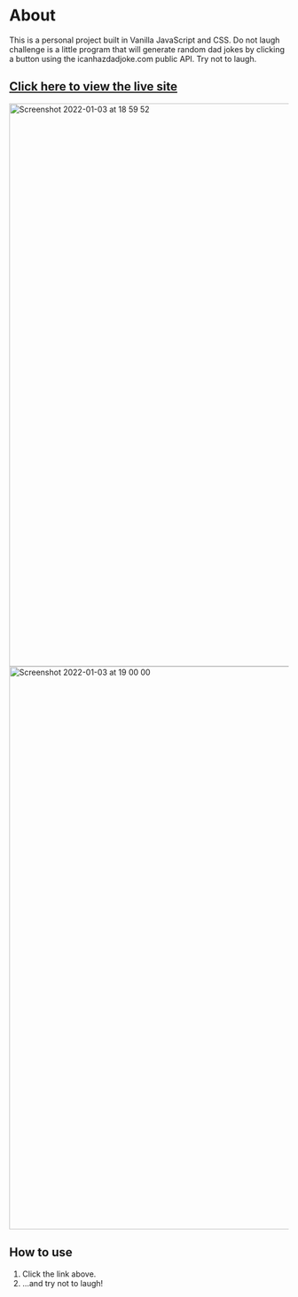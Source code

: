 # About
This is a personal project built in Vanilla JavaScript and CSS. Do not laugh challenge is a little program that will generate random dad jokes by clicking a button using the icanhazdadjoke.com public API. Try not to laugh.

## **[Click here to view the live site](https://do-not-laugh-challenge-julian.netlify.app/)**


<a href="https://do-not-laugh-challenge-julian.netlify.app/"><img width="1016" alt="Screenshot 2022-01-03 at 18 59 52" src="https://user-images.githubusercontent.com/76056381/147968946-adb44187-f275-4185-b281-e6ccc33ebaf4.png"></a>
<a href="https://do-not-laugh-challenge-julian.netlify.app/"><img width="1016" alt="Screenshot 2022-01-03 at 19 00 00" src="https://user-images.githubusercontent.com/76056381/147968949-c3e4c1d2-558c-4925-8de5-205670b2eb99.png"></a>


## How to use
1) Click the link above.
2) ...and try not to laugh!

